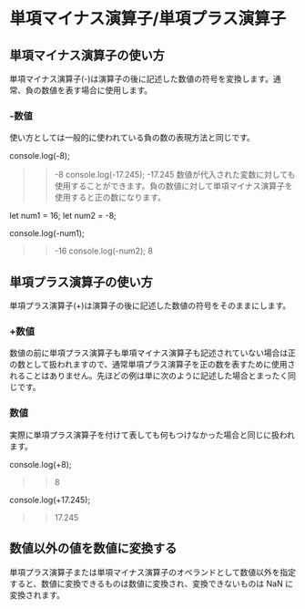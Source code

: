 # 単項マイナス演算子/単項プラス演算子
## 単項マイナス演算子の使い方
単項マイナス演算子(-)は演算子の後に記述した数値の符号を変換します。通常、負の数値を表す場合に使用します。

### -数値

使い方としては一般的に使われている負の数の表現方法と同じです。

console.log(-8);
>> -8
console.log(-17.245);
>> -17.245
数値が代入された変数に対しても使用することができます。負の数値に対して単項マイナス演算子を使用すると正の数になります。

let num1 = 16;
let num2 = -8;

console.log(-num1);
>> -16
console.log(-num2);
>> 8

## 単項プラス演算子の使い方
単項プラス演算子(+)は演算子の後に記述した数値の符号をそのままにします。

### +数値

数値の前に単項プラス演算子も単項マイナス演算子も記述されていない場合は正の数として扱われますので、通常単項プラス演算子を正の数を表すために使用されることはありません。先ほどの例は単に次のように記述した場合とまったく同じです。

### 数値

実際に単項プラス演算子を付けて表しても何もつけなかった場合と同じに扱われます。

console.log(+8);
>> 8

console.log(+17.245);
>> 17.245

## 数値以外の値を数値に変換する
単項プラス演算子または単項マイナス演算子のオペランドとして数値以外を指定すると、数値に変換できるものは数値に変換され、変換できないものは NaN に変換されます。
